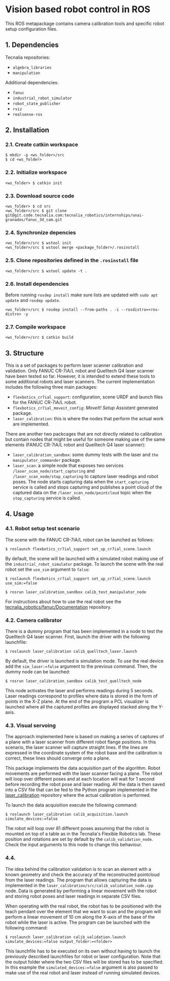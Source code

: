 # Vision based robot control in ROS

This ROS metapackage contains camera calibration tools and specific robot setup configuration files.

## 1. Dependencies

Tecnalia repositories:

* `algebra_libraries`
* `manipulation`


Additional dependencies:

* `fanuc`
* `industrial_robot_simulator`
* `robot_state_publisher`
* `rviz`
* `realsense-ros`

## 2. Installation

### 2.1. Create catkin workspace

```shell
$ mkdir -p <ws_folder>/src
$ cd <ws_folder>
```

### 2.2. Initialize workspace

```shell
<ws_folder> $ catkin init
```

### 2.3. Download source code

```shell
<ws_folder> $ cd src
<ws_folder>/src $ git clone git@git.code.tecnalia.com:tecnalia_robotics/internships/unai-granados/fanuc_3d_cam.git
```

### 2.4. Synchronize depencies

```shell
<ws_folder>/src $ wstool init
<ws_folder>/src $ wstool merge <package_folder>/.rosinstall
```

### 2.5. Clone repositories defined in the `.rosinstall` file

```shell
<ws_folder>/src $ wstool update -t .
```

### 2.6. Install dependencies

Before running `rosdep install` make sure lists are updated with `sudo apt update` and `rosdep update`.

```shell
<ws_folder>/src $ rosdep install --from-paths . -i --rosdistro=<ros-distro> -y
```

### 2.7. Compile workspace

```shell
<ws_folder>/src $ catkin build
```

## 3. Structure

This is a set of packages to perform laser scanner calibration and validation. Only FANUC CR-7iA/L robot and Quelltech Q4 laser scanner have been tested so far. However, it is intended to extend these tools to some additional robots and laser scanners. The current implementation includes the following three main packages:

* `flexbotics_cr7ial_support`: configuration, scene URDF and launch files for the FANUC CR-7iA/L robot.
* `flexbotics_cr7ial_moveit_config`: *MoveIt! Setup Assistant* generated package.
* `laser_calibration`: this is where the nodes that perform the actual work are implemented.

There are another two packcages that are not directly related to calibration but contain nodes that might be useful for someone making use of the same elements (FANUC CR-7iA/L robot and Quelltech Q4 laser scanner):

* `laser_calibration_sandbox`: some dummy tests with the laser and `the manipulator_commander` package.
* `laser_scan`: a simple node that exposes two services `/laser_scan_node/start_capturing` and `/laser_scan_node/stop_capturing` to capture laser readings and robot poses. The node starts capturing data when the `start_capturing` service is called and stops capturing and publishes a point cloud of the captured data on the `/laser_scan_node/pointcloud` topic when the `stop_capturing` service is called.

## 4. Usage

### 4.1. Robot setup test scenario

The scene with the FANUC CR-7iA/L robot can be launched as follows:

```shell
$ roslaunch flexbotics_cr7ial_support set_up_cr7ial_scene.launch
```

By default, the scene will be launched with a simulated robot making use of the `industrial_robot_simulator` package. To launch the scene with the real robot set the `use_sim` argument to `false`:

```shell
$ roslaunch flexbotics_cr7ial_support set_up_cr7ial_scene.launch use_sim:=false
```


```shell
$ rosrun laser_calibration_sandbox calib_test_manipulator_node
```

For instructions about how to use the real robot see the [tecnalia_robotics/fanuc/Documentation](https://git.code.tecnalia.com/tecnalia_robotics/fanuc/documentation) repository.

### 4.2. Camera calibrator 

There is a dummy program that has been implemented in a node to test the Quelltech Q4 laser scanner. First, launch the driver with the following launchfile:

```shell
$ roslaunch laser_calibration calib_quelltech_laser.launch
```

By default, the driver is launched is simulation mode. To use the real device add the `sim_laser:=false` argument to the previous command. Then, the dummy node can be launched:

```shell
$ rosrun laser_calibration_sandbox calib_test_quelltech_node
```

This node activates the laser and performs readings during 5 seconds. Laser readings correspond to profiles where data is stored in the form of points in the X-Z plane. At the end of the program a PCL visualizer is launched where all the captured profiles are displayed stacked along the Y-axis.

### 4.3. Visual servoing

The approach implemented here is based on making a series of captures of a plane with a laser scanner from different robot flange positions. In this scenario, the laser scanner will capture straight lines. If the lines are expressed in the coordinate system of the robot base and the calibration is correct, these lines should converge onto a plane.

This package implements the data acquisition part of the algorithm. Robot movements are performed with the laser scanner facing a plane. The robot will loop over different poses and at each location will wait for 1 second before recording the robot pose and laser reading. All the data is then saved into a CSV file that can be fed to the Python program implemented in the [laser_calibration](https://git.code.tecnalia.com/tecnalia_robotics/avanwinglet/laser_calibration) repository where the actual calibration is performed.

To launch the data acquisition execute the following command:

```shell
$ roslaunch laser_calibration calib_acquisition.launch simulate_devices:=false
```

The robot will loop over 81 different poses assuming that the robot is mounted on top of a table as in the Tecnalia's Flexible Robotics lab. These position and rotations are set by default by the `calib_validation_node`. Check the input arguments to this node to change this behaviour.

### 4.4.  

The idea behind the calibration validation is to scan an element with a known geometry and check the accuracy of the reconstructed pointcloud from the laser readings. The program that allows capturing the data is implemented in the `laser_calibration/src/calib_validation_node.cpp` node. Data is generated by performing a linear movement with the robot and storing robot poses and laser readings in separate CSV files.

When operating with the real robot, the robot has to be positioned with the teach pendant over the element that we want to scan and the program will perform a linear movement of 10 cm along the X-axis of the base of the robot while the laser is active. The program can be launched with the following command:

```shell
$ roslaunch laser_calibration calib_validation.launch simulate_devices:=false output_folder:=<folder>
```

This launchfile has to be executed on its own without having to launch the previously described launchfiles for robot or laser configuration. Note that the output folder where the two CSV files will be stored has to be specified. In this example the `simulated_devices:=false` argument is also passed to make use of the real robot and laser instead of running simulated devices.
